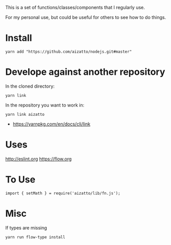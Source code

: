 This is a set of functions/classes/components that I regularly use.

For my personal use, but could be useful for others to see how to do things.

# Install

    yarn add "https://github.com/aizatto/nodejs.git#master"

# Develope against another repository

In the cloned directory:

    yarn link

In the repository you want to work in:

    yarn link aizatto

- https://yarnpkg.com/en/docs/cli/link

# Uses

http://eslint.org
https://flow.org

# To Use

    import { setMath } = require('aizatto/lib/fn.js');

# Misc

If types are missing

    yarn run flow-type install
